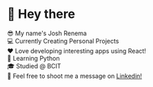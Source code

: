 <h1>👋 Hey there</h1>

😎 My name's Josh Renema
<br/>
💻 Currently Creating Personal Projects
<br/>
❤️ Love developing interesting apps using React!
<br/>
🐍 Learning Python
<br/>
🎓 Studied @ BCIT
<br/>
💬 Feel free to shoot me a message on <a href="https://www.linkedin.com/in/josh-renema/">Linkedin!</a>
